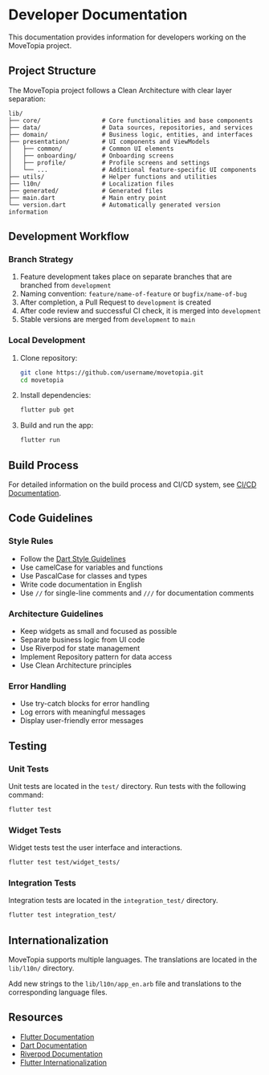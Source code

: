 # Developer Documentation

This documentation provides information for developers working on the MoveTopia project.

## Project Structure

The MoveTopia project follows a Clean Architecture with clear layer separation:

```
lib/
├── core/                 # Core functionalities and base components  
├── data/                 # Data sources, repositories, and services
├── domain/               # Business logic, entities, and interfaces
├── presentation/         # UI components and ViewModels
│   ├── common/           # Common UI elements
│   ├── onboarding/       # Onboarding screens
│   ├── profile/          # Profile screens and settings
│   └── ...               # Additional feature-specific UI components
├── utils/                # Helper functions and utilities
├── l10n/                 # Localization files
├── generated/            # Generated files
├── main.dart             # Main entry point
└── version.dart          # Automatically generated version information
```

## Development Workflow

### Branch Strategy

1. Feature development takes place on separate branches that are branched from `development`
2. Naming convention: `feature/name-of-feature` or `bugfix/name-of-bug`
3. After completion, a Pull Request to `development` is created
4. After code review and successful CI check, it is merged into `development`
5. Stable versions are merged from `development` to `main`

### Local Development

1. Clone repository:
   ```bash
   git clone https://github.com/username/movetopia.git
   cd movetopia
   ```

2. Install dependencies:
   ```bash
   flutter pub get
   ```

3. Build and run the app:
   ```bash
   flutter run
   ```

## Build Process

For detailed information on the build process and CI/CD system, see [CI/CD Documentation](../ci_cd/README.md).

## Code Guidelines

### Style Rules

- Follow the [Dart Style Guidelines](https://dart.dev/guides/language/effective-dart/style)
- Use camelCase for variables and functions
- Use PascalCase for classes and types
- Write code documentation in English
- Use `//` for single-line comments and `///` for documentation comments

### Architecture Guidelines

- Keep widgets as small and focused as possible
- Separate business logic from UI code
- Use Riverpod for state management
- Implement Repository pattern for data access
- Use Clean Architecture principles

### Error Handling

- Use try-catch blocks for error handling
- Log errors with meaningful messages
- Display user-friendly error messages

## Testing

### Unit Tests

Unit tests are located in the `test/` directory. Run tests with the following command:

```bash
flutter test
```

### Widget Tests

Widget tests test the user interface and interactions.

```bash
flutter test test/widget_tests/
```

### Integration Tests

Integration tests are located in the `integration_test/` directory.

```bash
flutter test integration_test/
```

## Internationalization

MoveTopia supports multiple languages. The translations are located in the `lib/l10n/` directory.

Add new strings to the `lib/l10n/app_en.arb` file and translations to the corresponding language files.

## Resources

- [Flutter Documentation](https://flutter.dev/docs)
- [Dart Documentation](https://dart.dev/guides)
- [Riverpod Documentation](https://riverpod.dev/docs/introduction/getting_started)
- [Flutter Internationalization](https://flutter.dev/docs/development/accessibility-and-localization/internationalization) 